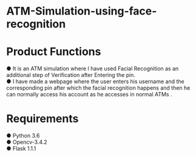 # ATM-Simulation-using-face-recognition
# Product Functions
  ●	It is an ATM simulation where I have used Facial Recognition as an additional step of Verification after Entering the pin.<br/>
  ●	I have made a webpage where the user enters his username and the corresponding pin after which the facial recognition happens and then     he can normally access his account as he accesses in normal ATMs .<br/>
# Requirements
  ●	Python 3.6 <br/>
  ● Opencv-3.4.2 <br/>
  ● Flask 1.1.1 <br/>
  


  
